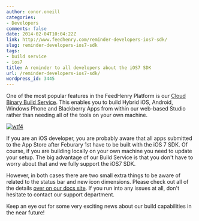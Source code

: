 ```yaml
---
author: conor.oneill
categories:
- Developers
comments: false
date: 2014-02-04T10:04:22Z
link: http://www.feedhenry.com/reminder-developers-ios7-sdk/
slug: reminder-developers-ios7-sdk
tags:
- build service
- ios7
title: A reminder to all developers about the iOS7 SDK
url: /reminder-developers-ios7-sdk/
wordpress_id: 3445
---
```


One of the most popular features in the FeedHenry Platform is our [Cloud Binary Build Service](http://docs.feedhenry.com/v2/app_building_and_submission.html). This enables you to build Hybrid iOS, Android, Windows Phone and Blackberry Apps from within our web-based Studio rather than needing all of the tools on your own machine.

[![wtf4](/wp-content/uploads/2014/02/wtf4.png)](/wp-content/uploads/2014/02/wtf4.png)

If you are an iOS developer, you are probably aware that all apps submitted to the App Store after Feburary 1st have to be built with the iOS 7 SDK. Of course, if you are building locally on your own machine you need to update your setup. The big advantage of our Build Service is that you don't have to worry about that and we fully support the iOS7 SDK.

However, in both cases there are two small extra things to be aware of related to the status bar and new icon dimensions. Please check out all of the details [over on our docs site](http://docs.feedhenry.com/v2/ios_7_support.html). If you run into any issues at all, don't hesitate to contact our support department.

Keep an eye out for some very exciting news about our build capabilities in the near future!
